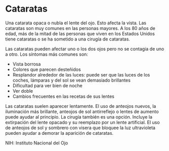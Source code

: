 Cataratas
=========


Una catarata opaca o nubla el lente del ojo. Esto afecta la vista. Las cataratas son muy comunes en las personas mayores. A los 80 años de edad, más de la mitad de las personas que viven en los Estados Unidos tiene cataratas o se ha sometido a una cirugía de cataratas. 


Las cataratas pueden afectar uno o los dos ojos pero no se contagia de uno a otro. Los síntomas más comunes son:

* Vista borrosa
* Colores que parecen desteñidos
* Resplandor alrededor de las luces: puede ser que las luces de los coches, lámparas y del sol se vean demasiado brillantes
* Dificultad para ver bien de noche
* Ver doble
* Cambios frecuentes en las recetas de sus lentes


Las cataratas suelen aparecer lentamente. El uso de anteojos nuevos, la iluminación más brillante, anteojos de sol antirreflejo o lentes de aumento puede ayudar al principio. La cirugía también es una opción. Incluye la extirpación del lente opacado y su reemplazo por un lente artificial. El uso de anteojos de sol y sombrero con visera que bloquee la luz ultravioleta pueden ayudar a demorar la aparición de cataratas. 


NIH: Instituto Nacional del Ojo

